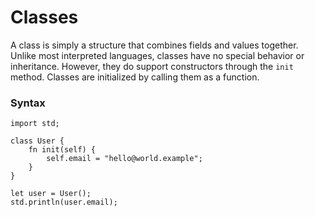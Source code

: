 # Classes

A class is simply a structure that combines fields and values together. Unlike most interpreted languages, classes have no special behavior or inheritance. However, they do support constructors through the `init` method. Classes are initialized by calling them as a function.

### Syntax

```
import std;

class User {
    fn init(self) {
        self.email = "hello@world.example";
    }
}

let user = User();
std.println(user.email);
```
